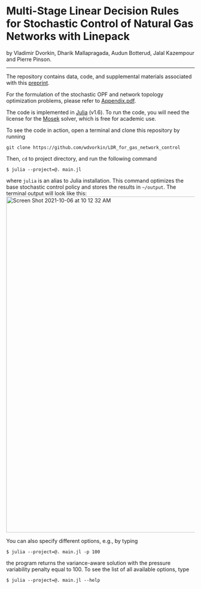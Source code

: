 # Multi-Stage Linear Decision Rules for Stochastic Control of Natural Gas Networks with Linepack

by Vladimir Dvorkin, Dharik Mallapragada, Audun Botterud, Jalal Kazempour and Pierre Pinson.
* * *

The repository contains data, code, and supplemental materials associated with this [preprint](https://arxiv.org/abs/2110.02824). 
<!-- If you find this preprint and code usefull for you research, please cite the preprint. -->

For the formulation of the stochastic OPF and network topology optimization problems, please refer to [Appendix.pdf](https://github.com/wdvorkin/LDR_for_gas_network_control/blob/main/Appendix.pdf).

The code is implemented in [Julia](https://julialang.org) (v1.6). To run the code, you will need the license for the [Mosek](https://www.mosek.com) solver, which is free for academic use.

To see the code in action, open a terminal and clone this repository by running
```
git clone https://github.com/wdvorkin/LDR_for_gas_network_control
```
Then, ```cd``` to project directory, and run the following command 
```
$ julia --project=@. main.jl 
```
where ```julia``` is an alias to Julia installation. This command optimizes the base stochastic control policy and stores the results in ```~/output```. The terminal output will look like this:
<img width="900" alt="Screen Shot 2021-10-06 at 10 12 32 AM" src="https://user-images.githubusercontent.com/31773955/136165304-d69c4f01-4714-49e5-b2de-0ea378606f41.png">

You can also specify different options, e.g., by typing
```
$ julia --project=@. main.jl -p 100
```
the program returns the variance-aware solution with the pressure variability penalty equal to 100. To see the list of all available options, type 
```
$ julia --project=@. main.jl --help
```

